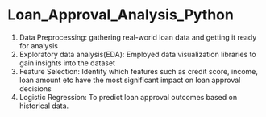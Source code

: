 # Loan_Approval_Analysis_Python
1. Data Preprocessing: gathering real-world loan data and getting it ready for analysis
2. Exploratory data analysis(EDA): Employed data visualization libraries to gain insights into the dataset
3. Feature Selection: Identify which features such as credit score, income, loan amount etc have the most significant impact on loan approval decisions
4. Logistic Regression: To predict loan approval outcomes based on historical data.
